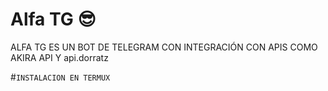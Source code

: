 # Alfa TG 😎

ALFA TG ES UN BOT DE TELEGRAM CON INTEGRACIÓN
CON APIS COMO AKIRA API Y api.dorratz


#`INSTALACION EN TERMUX`
